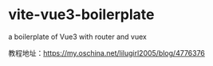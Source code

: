 # vite-vue3-boilerplate
a boilerplate of Vue3 with router and vuex 

教程地址：https://my.oschina.net/lilugirl2005/blog/4776376
